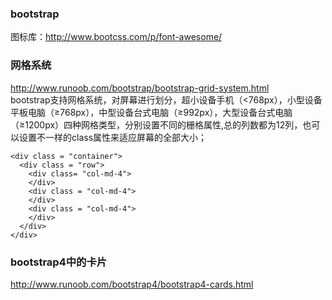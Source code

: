 ### bootstrap
图标库：http://www.bootcss.com/p/font-awesome/
### 网格系统   
http://www.runoob.com/bootstrap/bootstrap-grid-system.html    
bootstrap支持网格系统，对屏幕进行划分，超小设备手机（<768px），小型设备平板电脑（≥768px），中型设备台式电脑（≥992px），大型设备台式电脑（≥1200px）四种网格类型，分别设置不同的栅格属性,总的列数都为12列，也可以设置不一样的class属性来适应屏幕的全部大小；
```
<div class = "container">
  <div class = "row">
    <div class= "col-md-4">
    </div>
    <div class = "col-md-4">
    </div>
    <div class = "col-md-4">
    </div>
  </div>
</div>
```
### bootstrap4中的卡片  
http://www.runoob.com/bootstrap4/bootstrap4-cards.html   

